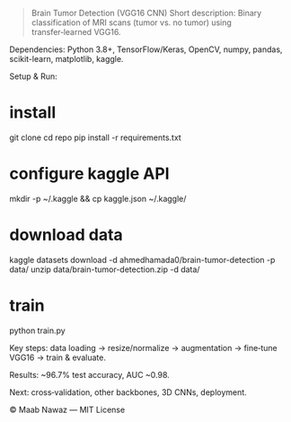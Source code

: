> Brain Tumor Detection (VGG16 CNN)
Short description: Binary classification of MRI scans (tumor vs. no tumor) using transfer‑learned VGG16.

Dependencies: Python 3.8+, TensorFlow/Keras, OpenCV, numpy, pandas, scikit-learn, matplotlib, kaggle.

Setup & Run:

# install
git clone <repo>
cd repo
pip install -r requirements.txt
# configure kaggle API
mkdir -p ~/.kaggle && cp kaggle.json ~/.kaggle/
# download data
kaggle datasets download -d ahmedhamada0/brain-tumor-detection -p data/
unzip data/brain-tumor-detection.zip -d data/
# train
python train.py

Key steps: data loading → resize/normalize → augmentation → fine‑tune VGG16 → train & evaluate.

Results: ~96.7% test accuracy, AUC ~0.98.

Next: cross‑validation, other backbones, 3D CNNs, deployment.

© Maab Nawaz — MIT License

